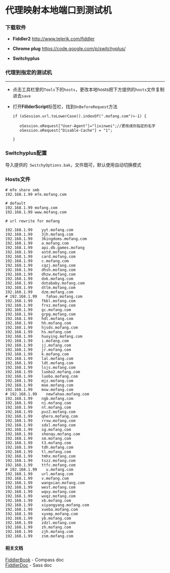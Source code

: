 代理映射本地端口到测试机
=========

### 下载软件

  - **Fiddler2** http://www.telerik.com/fiddler
  
  - **Chrome plug** https://code.google.com/p/switchyplus/
  
  - **Switchyplus**

### 代理到指定的测试机
----
- 点击工具栏里的```Tools```下的```hosts```，更改本地hosts把下方提供的```hosts```文件复制进去```save```   

- 打开**FillderScript**标签栏，找到```OnBeforeRequest```方法   


      if (oSession.url.toLowerCase().indexOf(".mofang.com")>-1) {
      
         oSession.oRequest["User-Agent"]="lixinwei";//更改成你指定的名字
         oSession.oRequest["Disable-Cache"] = "1";  
         
      }

### Switchyplus配置  

导入提供的``` SwitchyOptions.bak```，文件既可，默认使用自动切换模式


### Hosts文件  

    # mfe share smb
    192.168.1.99 mfe.mofang.com
    
    # default
    192.168.1.99 mofang.com
    192.168.1.99 www.mofang.com
    
    # url rewrite for mofang
    
    192.168.1.99    yyt.mofang.com
    192.168.1.99    3jh.mofang.com
    192.168.1.99    3kingdoms.mofang.com
    192.168.1.99    a.mofang.com
    192.168.1.99    api.db.games.mofang
    192.168.1.99    astd.mofang.com
    192.168.1.99    card.mofang.com
    192.168.1.99    c.mofang.com
    192.168.1.99    cqzj.mofang.com
    192.168.1.99    dhsh.mofang.com
    192.168.1.99    dhzw.mofang.com
    192.168.1.99    dok.mofang.com
    192.168.1.99    dotababy.mofang.com
    192.168.1.99    dtlm.mofang.com
    192.168.1.99    dzm.mofang.com
    # 192.168.1.99    fahao.mofang.com
    192.168.1.99    fkbl.mofang.com
    192.168.1.99    frxz.mofang.com
    192.168.1.99    gc.mofang.com
    192.168.1.99    grpg.mofang.com
    192.168.1.99    hdl.mofang.com
    192.168.1.99    hh.mofang.com
    192.168.1.99    hjsds.mofang.com
    192.168.1.99    hs.mofang.com
    192.168.1.99    huoying.mofang.com
    192.168.1.99    i.mofang.com
    192.168.1.99    jj.mofang.com
    192.168.1.99    jr.mofang.com
    192.168.1.99    k.mofang.com
    192.168.1.99    lal.mofang.com
    192.168.1.99    ldt.mofang.com
    192.168.1.99    lsjs.mofang.com
    192.168.1.99    luobo2.mofang.com
    192.168.1.99    luobo.mofang.com
    192.168.1.99    mjz.mofang.com
    192.168.1.99    moe.mofang.com
    192.168.1.99    mxw.mofang.com
    # 192.168.1.99    newfahao.mofang.com
    192.168.1.99    ngb.mofang.com
    192.168.1.99    nj.mofang.com
    192.168.1.99    nt.mofang.com
    192.168.1.99    pvz2.mofang.com
    192.168.1.99    qhero.mofang.com
    192.168.1.99    rrxw.mofang.com
    192.168.1.99    sdxl.mofang.com
    192.168.1.99    sg.mofang.com
    192.168.1.99    shenqu.mofang.com
    192.168.1.99    sm.mofang.com
    192.168.1.99    t3.mofang.com
    192.168.1.99    tdh.mofang.com
    192.168.1.99    tl.mofang.com
    192.168.1.99    tmhx.mofang.com
    192.168.1.99    tszz.mofang.com
    192.168.1.99    ttfc.mofang.com
    # 192.168.1.99    u.mofang.com
    192.168.1.99    url.mofang.com
    192.168.1.99    v.mofang.com
    192.168.1.99    wangxian.mofang.com
    192.168.1.99    west.mofang.com
    192.168.1.99    wqxy.mofang.com
    192.168.1.99    wxqz.mofang.com
    192.168.1.99    xb.mofang.com
    192.168.1.99    xiyangyang.mofang.com
    192.168.1.99    xueba.mofang.com
    192.168.1.99    xyxmp.mofang.com
    192.168.1.99    yb.mofang.com
    192.168.1.99    zdzl.mofang.com
    192.168.1.99    zh.mofang.com
    192.168.1.99    zjh.mofang.com
    192.168.1.99    zsm.mofang.com
    
#### 相关文档    

[FiddlerBook]:http://fiddlerbook.com/Fiddler2/version.asp
[FiddlerDoc]:http://docs.telerik.com/fiddler/knowledgebase/fiddlerscript/modifyrequestorresponse
[FiddlerBook] - Compass doc  
[FiddlerDoc] - Sass doc

